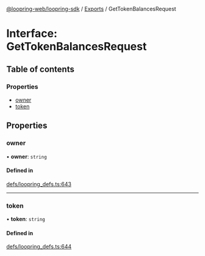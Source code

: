[@loopring-web/loopring-sdk](../README.md) / [Exports](../modules.md) / GetTokenBalancesRequest

# Interface: GetTokenBalancesRequest

## Table of contents

### Properties

- [owner](GetTokenBalancesRequest.md#owner)
- [token](GetTokenBalancesRequest.md#token)

## Properties

### owner

• **owner**: `string`

#### Defined in

[defs/loopring_defs.ts:643](https://github.com/Loopring/loopring_sdk/blob/077bca2/src/defs/loopring_defs.ts#L643)

___

### token

• **token**: `string`

#### Defined in

[defs/loopring_defs.ts:644](https://github.com/Loopring/loopring_sdk/blob/077bca2/src/defs/loopring_defs.ts#L644)
